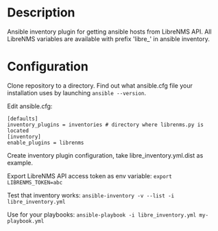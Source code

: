 # Description 
Ansible inventory plugin for getting ansible hosts from LibreNMS API. All LibreNMS variables are available with prefix 'libre_' in ansible inventory.
# Configuration
Clone repository to a directory.
Find out what ansible.cfg file your installation uses by launching `ansible --version`. 

Edit ansible.cfg:
```
[defaults]
inventory_plugins = inventories # directory where librenms.py is located
[inventory]
enable_plugins = librenms
```
Create inventory plugin configuration, take libre_inventory.yml.dist as example. 

Export LibreNMS API access token as env variable: `export LIBRENMS_TOKEN=abc`

Test that inventory works: `ansible-inventory -v --list -i libre_inventory.yml`

Use for your playbooks: `ansible-playbook -i libre_inventory.yml my-playbook.yml`